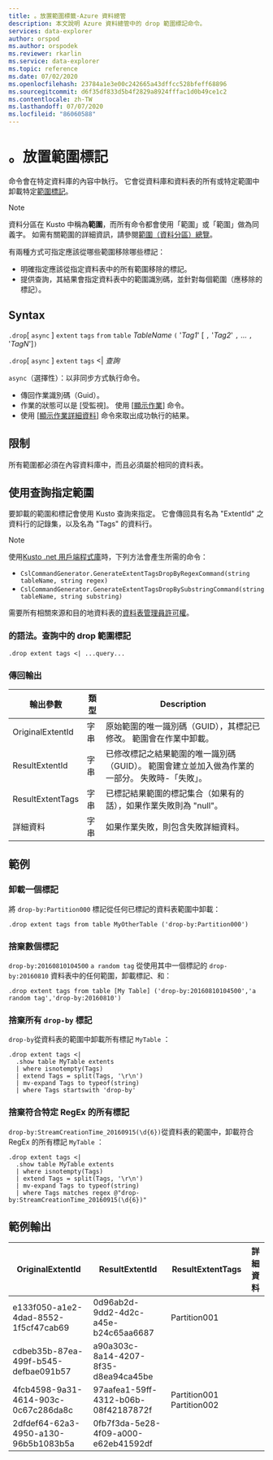 ```yaml
---
title: 。放置範圍標籤-Azure 資料總管
description: 本文說明 Azure 資料總管中的 drop 範圍標記命令。
services: data-explorer
author: orspod
ms.author: orspodek
ms.reviewer: rkarlin
ms.service: data-explorer
ms.topic: reference
ms.date: 07/02/2020
ms.openlocfilehash: 23784a1e3e00c242665a43dffcc528bfeff68896
ms.sourcegitcommit: d6f35df833d5b4f2829a8924fffac1d0b49ce1c2
ms.contentlocale: zh-TW
ms.lasthandoff: 07/07/2020
ms.locfileid: "86060588"
---
```

# <a name="drop-extent-tags"></a>。放置範圍標記

命令會在特定資料庫的內容中執行。 它會從資料庫和資料表的所有或特定範圍中卸載特定[範圍標記](extents-overview.md#extent-tagging)。  

> [!NOTE]
> 資料分區在 Kusto 中稱為**範圍**，而所有命令都會使用「範圍」或「範圍」做為同義字。
> 如需有關範圍的詳細資訊，請參閱[範圍（資料分區）總覽](extents-overview.md)。

有兩種方式可指定應該從哪些範圍移除哪些標記：

* 明確指定應該從指定資料表中的所有範圍移除的標記。
* 提供查詢，其結果會指定資料表中的範圍識別碼，並針對每個範圍（應移除的標記）。

## <a name="syntax"></a>Syntax

`.drop`[ `async` ] `extent` `tags` `from` `table` *TableName* `(` '*Tag1*' [ `,` '*Tag2*' `,` ... `,` '*TagN*']`)`

`.drop`[ `async` ] `extent` `tags`  <|  *查詢*

`async`（選擇性）：以非同步方式執行命令。
   * 傳回作業識別碼（Guid）。
   * 作業的狀態可以是 [受監視]。 使用 [[顯示作業](operations.md#show-operations)] 命令。
   * 使用 [[顯示作業詳細資料](operations.md#show-operation-details)] 命令來取出成功執行的結果。

## <a name="restrictions"></a>限制

所有範圍都必須在內容資料庫中，而且必須屬於相同的資料表。

## <a name="specify-extents-with-a-query"></a>使用查詢指定範圍

要卸載的範圍和標記會使用 Kusto 查詢來指定。 它會傳回具有名為 "ExtentId" 之資料行的記錄集，以及名為 "Tags" 的資料行。

> [!NOTE]
> 使用[Kusto .net 用戶端程式庫](../api/netfx/about-kusto-data.md)時，下列方法會產生所需的命令：
> * `CslCommandGenerator.GenerateExtentTagsDropByRegexCommand(string tableName, string regex)`
> * `CslCommandGenerator.GenerateExtentTagsDropBySubstringCommand(string tableName, string substring)`

需要所有相關來源和目的地資料表的[資料表管理員許可權](../management/access-control/role-based-authorization.md)。

### <a name="syntax-for-drop-extent-tags-in-query"></a>的語法。查詢中的 drop 範圍標記

```kusto 
.drop extent tags <| ...query...
```

### <a name="return-output"></a>傳回輸出

輸出參數 |類型 |Description 
---|---|---
OriginalExtentId |字串 |原始範圍的唯一識別碼（GUID），其標記已修改。 範圍會在作業中卸載。
ResultExtentId |字串 |已修改標記之結果範圍的唯一識別碼（GUID）。 範圍會建立並加入做為作業的一部分。 失敗時-「失敗」。
ResultExtentTags |字串 |已標記結果範圍的標記集合（如果有的話），如果作業失敗則為 "null"。
詳細資料 |字串 |如果作業失敗，則包含失敗詳細資料。

## <a name="examples"></a>範例

### <a name="drop-one-tag"></a>卸載一個標記

將 `drop-by:Partition000` 標記從任何已標記的資料表範圍中卸載：

```kusto
.drop extent tags from table MyOtherTable ('drop-by:Partition000')
```

### <a name="drop-several-tags"></a>捨棄數個標記

`drop-by:20160810104500` `a random tag` 從使用其中一個標記的 `drop-by:20160810` 資料表中的任何範圍，卸載標記、和：

```kusto
.drop extent tags from table [My Table] ('drop-by:20160810104500','a random tag','drop-by:20160810')
```

### <a name="drop-all-drop-by-tags"></a>捨棄所有 `drop-by` 標記 

`drop-by`從資料表的範圍中卸載所有標記 `MyTable` ：

```kusto
.drop extent tags <| 
  .show table MyTable extents 
  | where isnotempty(Tags)
  | extend Tags = split(Tags, '\r\n') 
  | mv-expand Tags to typeof(string)
  | where Tags startswith 'drop-by'
```

### <a name="drop-all-tags-matching-specific-regex"></a>捨棄符合特定 RegEx 的所有標記 

`drop-by:StreamCreationTime_20160915(\d{6})`從資料表的範圍中，卸載符合 RegEx 的所有標記 `MyTable` ：

```kusto
.drop extent tags <| 
  .show table MyTable extents 
  | where isnotempty(Tags)
  | extend Tags = split(Tags, '\r\n')
  | mv-expand Tags to typeof(string)
  | where Tags matches regex @"drop-by:StreamCreationTime_20160915(\d{6})"
```

## <a name="sample-output"></a>範例輸出

|OriginalExtentId |ResultExtentId | ResultExtentTags | 詳細資料
|---|---|---|---
|e133f050-a1e2-4dad-8552-1f5cf47cab69 |0d96ab2d-9dd2-4d2c-a45e-b24c65aa6687 | Partition001 |
|cdbeb35b-87ea-499f-b545-defbae091b57 |a90a303c-8a14-4207-8f35-d8ea94ca45be | |
|4fcb4598-9a31-4614-903c-0c67c286da8c |97aafea1-59ff-4312-b06b-08f42187872f | Partition001 Partition002 |
|2dfdef64-62a3-4950-a130-96b5b1083b5a |0fb7f3da-5e28-4f09-a000-e62eb41592df | |
